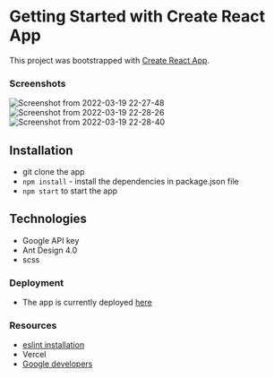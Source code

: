 # Getting Started with Create React App

This project was bootstrapped with [Create React App](https://github.com/facebook/create-react-app).

### Screenshots
![Screenshot from 2022-03-19 22-27-48](https://user-images.githubusercontent.com/36225890/159135662-b64b5395-eba4-44b3-8354-28694b6609ff.png)
![Screenshot from 2022-03-19 22-28-26](https://user-images.githubusercontent.com/36225890/159135734-9ddefe74-2df8-409a-8382-d4dfee79c782.png)
![Screenshot from 2022-03-19 22-28-40](https://user-images.githubusercontent.com/36225890/159135782-40c8bdb3-634d-435a-85ba-5261e4b40fa6.png)

## Installation

- git clone the app
- `npm install` - install the dependencies in package.json file
- `npm start` to start the app

## Technologies

- Google API key
- Ant Design 4.0
- scss

### Deployment

- The app is currently deployed [here](https://react-templates-p8mjgtjhp-brighton-asumani.vercel.app/)

### Resources

- [eslint installation](https://javascript.plainenglish.io/set-up-react-js-with-eslint-prettier-and-airbnb-cc015363a7c7)
- Vercel
- [Google developers](https://developers.google.com/maps/documentation/embed/get-api-key)
